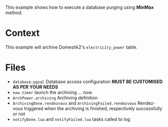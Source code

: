 This example shows how to execute a database purging using **MinMax** method.

# Context

This example will archive Domestik2's `electricity_power` table.

# Files

- `database.pgsql` Database access configuration **MUST BE CUSTOMISED AS PER YOUR NEEDS**
- `now.timer` launch the archiving ... now.
- `ArchPower.archiving` Archiving definition
- `ArchivingDone.rendezvous` and `ArchivingFailed.rendezvous` Rendez-vous triggered when the archiving is finished, respectively successfully or not
- `notifyDone.lua` and `notifyFailed.lua` tasks called to log
